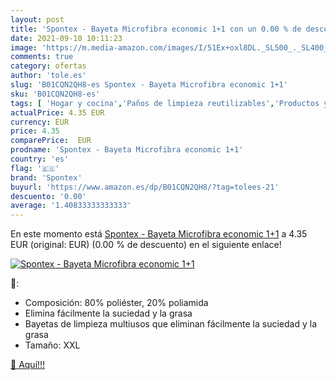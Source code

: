 ```yaml
---
layout: post
title: 'Spontex - Bayeta Microfibra economic 1+1 con un 0.00 % de descuento'
date: 2021-09-10 10:11:23
image: 'https://m.media-amazon.com/images/I/51Ex+oxl8DL._SL500_._SL400_.jpg'
comments: true
category: ofertas
author: 'tole.es'
slug: 'B01CQN2QH8-es Spontex - Bayeta Microfibra economic 1+1'
sku: 'B01CQN2QH8-es'
tags: [ 'Hogar y cocina','Paños de limpieza reutilizables','Productos y utensilios de limpieza','bayeta','spontex', ]
actualPrice: 4.35 EUR
currency: EUR
price: 4.35
comparePrice:  EUR
prodname: 'Spontex - Bayeta Microfibra economic 1+1'
country: 'es'
flag: '🇪🇸'
brand: 'Spontex'
buyurl: 'https://www.amazon.es/dp/B01CQN2QH8/?tag=tolees-21'
descuento: '0.00'
average: '1.40833333333333'
---
```


En este momento está [Spontex - Bayeta Microfibra economic 1+1](https://www.amazon.es/dp/B01CQN2QH8/?tag=tolees-21) a 4.35 EUR (original:  EUR) (0.00 %  de descuento) en el siguiente enlace!

[![Spontex - Bayeta Microfibra economic 1+1](https://m.media-amazon.com/images/I/51Ex+oxl8DL._SL500_._SL400_.jpg)](https://www.amazon.es/dp/B01CQN2QH8/?tag=tolees-21)

🔎:

- Composición: 80% poliéster, 20% poliamida
- Elimina fácilmente la suciedad y la grasa
- Bayetas de limpieza multiusos que eliminan fácilmente la suciedad y la grasa
- Tamaño: XXL

[🛒 Aquí!!!](https://www.amazon.es/dp/B01CQN2QH8/?tag=tolees-21)
